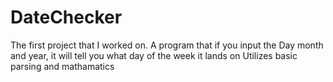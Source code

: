 # DateChecker
The first project that I worked on. 
A program that if you input the Day month and year, it will tell you what day of the week it lands on
Utilizes basic parsing and mathamatics
